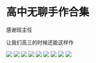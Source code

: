 # 高中无聊手作合集

感谢班主任

让我们高三的时候还能这样作

![](img/高中1.JPG)
![](img/高中2.JPG)
![](img/高中3.JPG)
![](img/高中4.JPG)
![](img/高中5.JPG)
![](img/高中6.JPG)
![](img/高中7.JPG)
![](img/高中8.JPG)
![](img/高中9.JPG)
